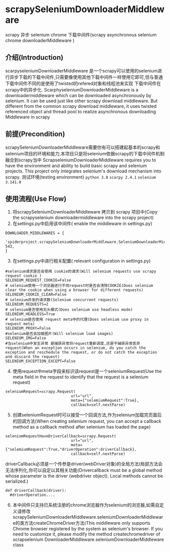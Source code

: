 # scrapySeleniumDownloaderMiddleware
 scrapy 异步 selenium chrome 下载中间件(scrapy  asynchronous selenium chrome downloaderMiddleware )
## 介绍(Introduction)
scarpyseleniumDownloaderMiddleware 是一个scrapy可以使用的selenium进行异步下载的下载中间件,只需要像使用其他下载中间件一样使用它即可,但与普通下载中间件不同的是使用了twisted的refered对象和线程池来实现 下载中间件在scrapy中的异步化.
ScarphyseleniumDownloaderMiddleware is a downloadermiddleware which can be downloaded asynchronously by selenium. It can be used just like other scrapy download middleware. But different from the common scrapy download middleware, it uses twisted referenced object and thread pool to realize asynchronous downloading Middleware in scrapy

## 前提(Precondition)
scrapySeleniumDownloaderMiddleware需要你有可以搭建起基本的scrapy和selenium项目的环境和能力,本项目只是将selenium依据scrapy的下载中间件机制融合到scrapy当中 
ScrapseleniumDownloaderMiddleware requires you to have the environment and ability to build basic scrapy and selenium projects. This project only integrates selenium's download mechanism into scrapy.
测试环境(testing environment) `python 3.8` `scarpy 2.4.1`  `selenium 3.141.0`
## 使用流程(Use Flow)
1. 将scrapySeleniumDownloaderMiddleware 拷贝到 scrapy 项目中(Copy the scrapyselenium downloadermiddleware into the scrapy project)
2. 在settings.py中启用该中间件( enable the middleware in settings.py)
``` 
DOWNLOADER_MIDDLEWARES = {
    'spiderproject.scrapySeleniumDownloaderMiddleware.SeleniumDownloaderMiddleware': 543,
}
```
3. 在settings.py中进行相关配置( relevant configuration in settings.py)
```
#selenium请求是否会使用 cookie的请求(Will selenium requests use scrapy request cookie )
SELENIUM_REQUEST_COOKIE=False 
# selenium使用一个浏览器进行不同request时是否会清除COOKIE(Does selenium clear the cookie when using a browser for different requests)
SELENIUM_COOKIE_CLEAR=False 
# selenium并发的请求数(Selenium concurrent requests)
SELENIUM_REQUESTS=2 
# selenium是否使用无头模式(Does selenium use headless mode)
SELENIUM_HEADLESS=True 
# selenium是否使用 request meta中的代理(Does selenium use proxy in request meta)
SELENIUM_PROXY=False 
#selenium是否会加载图片(Will selenium load images)
SELENIUM_IMG=False  
#当selenium中发生异常 是捕获异常将request重新调度,还是不捕获异常丢弃request(When an exception occurs in selenium, do you catch the exception and reschedule the request, or do not catch the exception and discard the request)
SELENIUM_EXCEPTION_EXCEPT=False 
```
4. 使用request中meta字段来标识该request是一个seleniumRequest(Use the meta field in the request to identify that the request is a selenium request)
```
seleniumRequest=scrapy.Request(
                             url="url",
                             meta={"selemiumRequest":True},
                             callback=self.nextParse)
```
5. 创建seleniumRequest时可以接受一个回调方法,作为selenium加载完页面后的回调方法(When creating selenium request, you can accept a callback method as a callback method after selenium has loaded the page)
```
seleniumRequestHaveDriverCallback=scrapy.Request(
                             url="url",
                             meta={"selemiumRequest":True,"driverOperation":driverCallback}, 
                             callback=self.nextParse)
```
  driverCallback必须是一个传参是driver(webDriver对象)的全局方法(局部方法会无法序列化,你可以自定以其相关功能(Drivercallback must be a global method whose parameter is the driver (webdriver object). Local methods cannot be serialized.)
```
def driverCallback(driver):
  #driverOperation....
```
6. 本中间件只支持已系统注册的chrome浏览器作为selenium的浏览器,如需自定义请修改scrapySeleniumDownloaderMiddleware.seleniumDownloaderMiddleware的类方法createChromeDriver方法(This middleware only supports Chrome browser registered by the system as selenium's browser. If you need to customize it, please modify the method createchromedriver of scrapselenium DownloaderMiddleware.seleniumDownloaderMiddleware  class 
